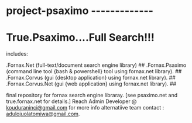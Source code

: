# project-psaximo -------------
# True.Psaximo....Full Search!!!

includes:

.Fornax.Net (full-text/document search engine library) ##
.Fornax.Psaximo (command line tool {bash & powershell} tool using fornax.net library). ##
.Fornax.Corvus (gui {desktop application} using fornax.net library). ##
.Fornax.Corvus.Net (gui {web application} using fornax.net library). ##

<!---- ARCHITECTURE
~ [Fornax.Net] - Core Library.
~ [Fornax.Net.Util] - Utilities & Support libraries.
~ [Fornax.Net.Util.IO]
~ [Fornax.Net.Util.Threading]
~ [Fornax.Net.Util.Linq]
~ [Fornax.Net.Util.Collections]
~ [Fornax.Net.Util.Security]
~ [Fornax.Net.Util.Security.Cryptography]
~ [Fornax.Net.Util.Text]
~ [Fornax.Net.Util.System]
~ [Fornax.Net.Util.Runtime]
~ [Fornax.Net.Util.Runtime.Cache]
~ [Fornax.Net.Util.Runtime.Logging]
--->
final repository for fornax search engine libraray. [see psaximo.net and true.fornax.net for details.] 
Reach Admin Developer @ kouduraninci@gmail.com for more info
alternatiive team contact : adulojuolatomiwa@gmail.com.
